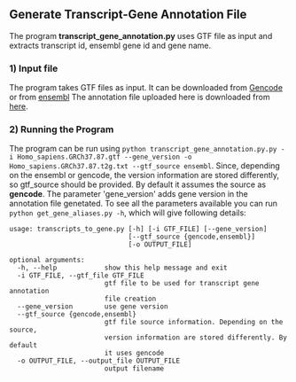 ## Generate Transcript-Gene Annotation File
The program **transcript_gene_annotation.py** uses GTF file as input and extracts transcript id, ensembl gene id and gene name. 

### 1) Input file
The program takes GTF files as input. It can be downloaded from [Gencode](https://www.gencodegenes.org/human/release_19.html) or from [ensembl](https://useast.ensembl.org/info/data/ftp/index.html)
The annotation file uploaded here is downloaded from [here](http://ftp.ensembl.org/pub/grch37/release-105/gtf/homo_sapiens/).

### 2) Running the Program

The program can be run using `python transcript_gene_annotation.py.py -i Homo_sapiens.GRCh37.87.gtf --gene_version -o Homo_sapiens.GRCh37.87.t2g.txt --gtf_source ensembl`.
Since, depending on the ensembl or gencode, the version information are stored differently, so gtf_source should be provided. By default it assumes the source as **gencode**.
The parameter 'gene_version' adds gene version in the annotation file genetated. To see all the parameters available you can run `python get_gene_aliases.py -h`, which will give following details:

```
usage: transcripts_to_gene.py [-h] [-i GTF_FILE] [--gene_version]
                              [--gtf_source {gencode,ensembl}]
                              [-o OUTPUT_FILE]

optional arguments:
  -h, --help            show this help message and exit
  -i GTF_FILE, --gtf_file GTF_FILE
                        gtf file to be used for transcript gene annotation
                        file creation
  --gene_version        use gene version
  --gtf_source {gencode,ensembl}
                        gtf file source information. Depending on the source,
                        version information are stored differently. By default
                        it uses gencode
  -o OUTPUT_FILE, --output_file OUTPUT_FILE
                        output filename
```
